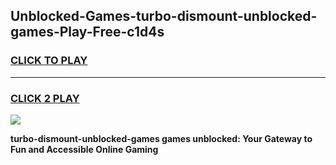 
## Unblocked-Games-turbo-dismount-unblocked-games-Play-Free-c1d4s
<h3>
<a href="https://premium76.site?title=turbo-dismount-unblocked-games&ref=10A">CLICK TO PLAY</a></h3>
<hr>

<h3>
<a href="https://premium76.site?title=turbo-dismount-unblocked-games&ref=10A">CLICK 2 PLAY</a>
  
</h3>

<a href="https://premium76.site?title=turbo-dismount-unblocked-games&ref=10A"><img src="https://clearcache.store/games.png"></a>


**turbo-dismount-unblocked-games games unblocked: Your Gateway to Fun and Accessible Online Gaming**
